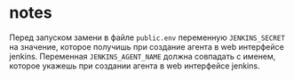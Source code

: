 # notes

Перед запуском замени в файле `public.env` переменную `JENKINS_SECRET` на значение, которое получишь при создание агента в web интерфейсе jenkins. Переменная `JENKINS_AGENT_NAME` должна совпадать c именем, которое укажешь при создании агента в web интерфейсе jenkins.